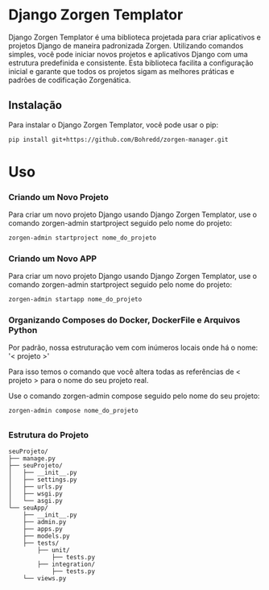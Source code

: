 # Django Zorgen Templator

Django Zorgen Templator é uma biblioteca projetada para criar aplicativos e projetos Django de maneira padronizada Zorgen. Utilizando comandos simples, você pode iniciar novos projetos e aplicativos Django com uma estrutura predefinida e consistente. Esta biblioteca facilita a configuração inicial e garante que todos os projetos sigam as melhores práticas e padrões de codificação Zorgenática.

## Instalação

Para instalar o Django Zorgen Templator, você pode usar o pip:

```bash
pip install git+https://github.com/Bohredd/zorgen-manager.git
```

<h1> Uso </h1>
<h3> Criando um Novo Projeto </h3>
Para criar um novo projeto Django usando Django Zorgen Templator, use o comando zorgen-admin startproject seguido pelo nome do projeto:

```bash
zorgen-admin startproject nome_do_projeto
```

<h3> Criando um Novo APP </h3>
Para criar um novo projeto Django usando Django Zorgen Templator, use o comando zorgen-admin startproject seguido pelo nome do projeto:

```bash
zorgen-admin startapp nome_do_projeto
```

<h3> Organizando Composes do Docker, DockerFile e Arquivos Python </h3>

Por padrão, nossa estruturação vem com inúmeros locais onde há o nome: '< projeto >'

Para isso temos o comando que você altera todas as referências de < projeto > para o nome do seu projeto real.

Use o comando zorgen-admin compose seguido pelo nome do seu projeto:

```bash
zorgen-admin compose nome_do_projeto
```


##
<h3> Estrutura do Projeto </h3>

```base
seuProjeto/
├── manage.py
├── seuProjeto/
│   ├── __init__.py
│   ├── settings.py
│   ├── urls.py
│   ├── wsgi.py
│   └── asgi.py
└── seuApp/
    ├── __init__.py
    ├── admin.py
    ├── apps.py
    ├── models.py
    ├── tests/
        ├── unit/
            ├── tests.py
        ├── integration/
            ├── tests.py
    └── views.py
```